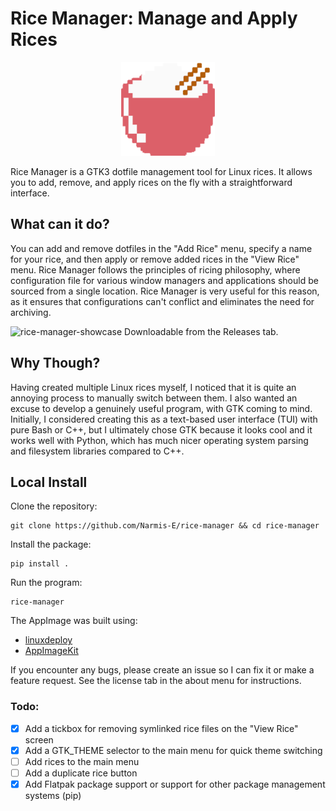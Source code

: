 # Rice Manager: Manage and Apply Rices

<p align="center">
  <img width="150" src="rice_manager/data/icons/rice-manager.png">
</p>

Rice Manager is a GTK3 dotfile management tool for Linux rices. It allows you to add, remove, and apply rices on the fly with a straightforward interface.

## What can it do?
You can add and remove dotfiles in the "Add Rice" menu, specify a name for your rice, and then apply or remove added rices in the "View Rice" menu. Rice Manager follows the principles of ricing philosophy, where configuration file for various window managers and applications should be sourced from a single location. Rice Manager is very useful for this reason, as it ensures that configurations can't conflict and eliminates the need for archiving.

![rice-manager-showcase](https://github.com/Narmis-E/rice-manager/assets/109248529/e8284d7f-747f-46d9-bb4d-63db86a54924)
Downloadable from the Releases tab.

## Why Though?
Having created multiple Linux rices myself, I noticed that it is quite an annoying process to manually switch between them. I also wanted an excuse to develop a genuinely useful program, with GTK coming to mind. Initially, I considered creating this as a text-based user interface (TUI) with pure Bash or C++, but I ultimately chose GTK because it looks cool and it works well with Python, which has much nicer operating system parsing and filesystem libraries compared to C++.

## Local Install

Clone the repository:
```
git clone https://github.com/Narmis-E/rice-manager && cd rice-manager
```

Install the package:
```
pip install .
```

Run the program:
```
rice-manager
```

The AppImage was built using:
- [linuxdeploy](https://github.com/linuxdeploy/linuxdeploy)
- [AppImageKit](https://github.com/AppImage/AppImage)

If you encounter any bugs, please create an issue so I can fix it or make a feature request. See the license tab in the about menu for instructions.

### Todo:
- [x] Add a tickbox for removing symlinked rice files on the "View Rice" screen
- [x] Add a GTK_THEME selector to the main menu for quick theme switching
- [ ] Add rices to the main menu
- [ ] Add a duplicate rice button
- [x] Add Flatpak package support or support for other package management systems (pip)
